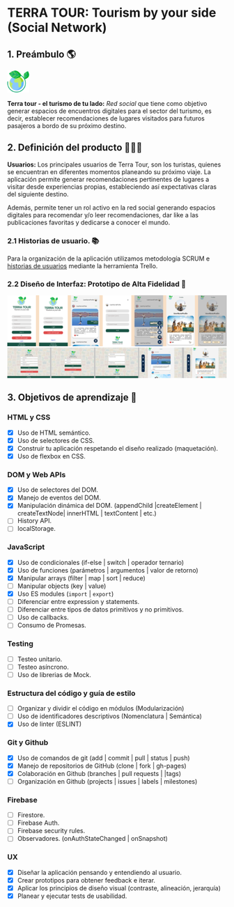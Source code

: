 # TERRA TOUR: Tourism by your side (Social Network) 

## 1. Preámbulo 🌎
<img src="src/img/Logo.png" width = 50px>

__Terra tour - el turismo de tu lado:__   _Red social_ que tiene como objetivo generar espacios de encuentros digitales para el sector del turismo, es decir, establecer recomendaciones de lugares visitados para futuros pasajeros a bordo de su próximo destino. 


## 2. Definición del producto 👩🏻‍💻

 __Usuarios:__ Los principales usuarios de Terra Tour, son los turistas, quienes se encuentran en diferentes momentos planeando su próximo viaje.
 La aplicación permite generar recomendaciones pertinentes de lugares a visitar desde experiencias propias, estableciendo así expectativas claras del siguiente destino.

Además, permite tener un rol activo en la red social generando espacios digitales para recomendar y/o leer recomendaciones, dar like a las publicaciones favoritas y dedicarse a conocer el mundo. 

### 2.1 Historias de usuario. 📚

Para la organización de la aplicación utilizamos metodología SCRUM e [historias de usuarios](https://trello.com/b/MkSm3wi1/social-network) mediante la herramienta Trello.

### 2.2 Diseño de Interfaz: Prototipo de Alta Fidelidad 🎨

<img src="src/img/Mobile.png">

<img src="src/img/Desktop.png">

## 3. Objetivos de aprendizaje 🚦

### HTML y CSS

* [X] Uso de HTML semántico.
* [X] Uso de selectores de CSS.
* [X] Construir tu aplicación respetando el diseño realizado (maquetación).
* [X] Uso de flexbox en CSS.

### DOM y Web APIs

* [X] Uso de selectores del DOM.
* [X] Manejo de eventos del DOM.
* [X] Manipulación dinámica del DOM.
(appendChild |createElement | createTextNode| innerHTML | textContent | etc.)
* [ ] History API.
* [ ] localStorage.

### JavaScript

* [X] Uso de condicionales (if-else | switch | operador ternario)
* [X] Uso de funciones (parámetros | argumentos | valor de retorno)
* [X] Manipular arrays (filter | map | sort | reduce)
* [ ] Manipular objects (key | value)
* [X] Uso ES modules (`import`
| `export`)
* [ ] Diferenciar entre expression y statements.
* [ ] Diferenciar entre tipos de datos primitivos y no primitivos.
* [ ] Uso de callbacks.
* [ ] Consumo de Promesas.

### Testing

* [ ] Testeo unitario.
* [ ] Testeo asíncrono.
* [ ] Uso de librerias de Mock.

### Estructura del código y guía de estilo

* [ ] Organizar y dividir el código en módulos (Modularización)
* [ ] Uso de identificadores descriptivos (Nomenclatura | Semántica)
* [X] Uso de linter (ESLINT)

### Git y Github

* [X] Uso de comandos de git (add | commit | pull | status | push)
* [X] Manejo de repositorios de GitHub (clone | fork | gh-pages)
* [X] Colaboración en Github (branches | pull requests | |tags)
* [ ] Organización en Github (projects | issues | labels | milestones)

### Firebase

* [ ] Firestore.
* [ ] Firebase Auth.
* [ ] Firebase security rules.
* [ ] Observadores. (onAuthStateChanged
 | onSnapshot)

### UX

* [X] Diseñar la aplicación pensando y entendiendo al usuario.
* [X] Crear prototipos para obtener feedback e iterar.
* [X] Aplicar los principios de diseño visual (contraste, alineación, jerarquía)
* [X] Planear y ejecutar tests de usabilidad.
